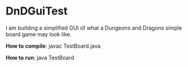 # DnDGuiTest
I am building a simplified GUI of what a Dungeons and Dragons simple board game may look like.

**How to compile**:
javac TestBoard.java

**How to run**:
java TestBoard
